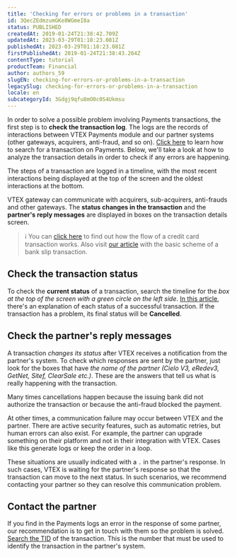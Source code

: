 ```yaml
---
title: 'Checking for errors or problems in a transaction'
id: 3QecZEdmzumGKe8WGmeI8a
status: PUBLISHED
createdAt: 2019-01-24T21:38:42.709Z
updatedAt: 2023-03-29T01:18:23.081Z
publishedAt: 2023-03-29T01:18:23.081Z
firstPublishedAt: 2019-01-24T21:38:43.264Z
contentType: tutorial
productTeam: Financial
author: authors_59
slugEN: checking-for-errors-or-problems-in-a-transaction
legacySlug: checking-for-errors-or-problems-in-a-transaction
locale: en
subcategoryId: 3Gdgj9qfu8mO0c0S4Ukmsu
---
```


In order to solve a possible problem involving Payments transactions, the first step is to __check the transaction log__. The logs are the records of interactions between VTEX Payments module and our partner systems (other gateways, acquirers, anti-fraud, and so on). [Click here](/en/tutorial/how-to-view-the-orders-details/) to learn how to search for a transaction on Payments. Below, we'll take a look at how to analyze the transaction details in order to check if any errors are happening.

The steps of a transaction are logged in a timeline, with the most recent interactions being displayed at the top of the screen and the oldest interactions at the bottom.

VTEX gateway can communicate with acquirers, sub-acquirers, anti-frauds and other gateways. The __status changes in the transaction__ and the __partner's reply messages__ are displayed in boxes on the transaction details screen.

> ℹ️ You can [click here](https://help.vtex.com/en/faq/credit-card-basic-payment-flow) to find out how the flow of a credit card transaction works. Also visit [our article](https://help.vtex.com/en/faq/registered-ticket-flow) with the basic scheme of a bank slip transaction.

## Check the transaction status

To check the __current status__ of a transaction, search the timeline for the *box at the top of the screen with a green circle on the left side*. [In this article](https://help.vtex.com/en/tutorial/fluxo-da-transacao-no-pagamentos--Er2oWmqPIWWyeIy4IoEoQ?locale=en "In this article"), there's an explanation of each status of a successful transaction. If the transaction has a problem, its final status will be __Cancelled__.

## Check the partner's reply messages

A transaction *changes its status* after VTEX receives a notification from the partner's system. To check which responses are sent by the partner, just look for the boxes that have *the name of the partner (Cielo V3, eRedev3, GetNet, Sitef, ClearSale etc.)*. These are the answers that tell us what is really happening with the transaction.

Many times cancellations happen because the issuing bank did not authorize the transaction or because the anti-fraud blocked the payment.

At other times, a communication failure may occur between VTEX and the partner. There are active security features, such as automatic retries, but human errors can also exist. For example, the partner can upgrade something on their platform and not in their integration with VTEX. Cases like this generate logs or keep the order in a loop.

These situations are usually indicated with a `.` in the partner's response. In such cases, VTEX is waiting for the partner's response so that the transaction can move to the next status. In such scenarios, we recommend contacting your partner so they can resolve this communication problem.

## Contact the partner

If you find in the Payments logs an error in the response of some partner, our recommendation is to get in touch with them so the problem is solved. [Search the TID](/en/faq/how-do-i-find-the-order-nsu-and-tid) of the transaction. This is the number that must be used to identify the transaction in the partner's system.
